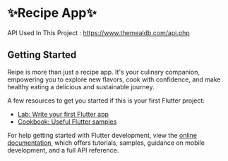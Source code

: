 # **✨Recipe App✨**
API Used In This Project : https://www.themealdb.com/api.php
## Getting Started

Reipe is more than just a recipe app.
It's your culinary companion, empowering you to explore new flavors,
cook with confidence, and make healthy eating a delicious and sustainable journey.




A few resources to get you started if this is your first Flutter project:

- [Lab: Write your first Flutter app](https://docs.flutter.dev/get-started/codelab)
- [Cookbook: Useful Flutter samples](https://docs.flutter.dev/cookbook)

For help getting started with Flutter development, view the
[online documentation](https://docs.flutter.dev/), which offers tutorials,
samples, guidance on mobile development, and a full API reference.
